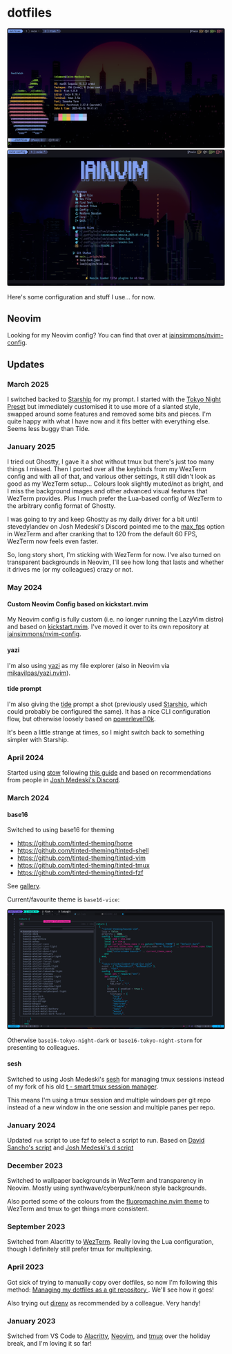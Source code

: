 # dotfiles

![fastfetch output](./.config/screenshots/iainsimmons_fastfetch_2025-03-16.png)
![Neovim colorscheme](./.config/screenshots/iainsimmons_neovim_2025-03.png)

Here's some configuration and stuff I use… for now.

## Neovim

Looking for my Neovim config? You can find that over at [iainsimmons/nvim-config](https://github.com/iainsimmons/nvim-config).

## Updates

### March 2025

I switched backed to [Starship](https://starship.rs/) for my prompt. I started with the [Tokyo Night Preset](https://starship.rs/presets/tokyo-night) but immediately customised it to use more of a slanted style, swapped around some features and removed some bits and pieces. I'm quite happy with what I have now and it fits better with everything else. Seems less buggy than Tide.

### January 2025

I tried out Ghostty, I gave it a shot without tmux but there's just too many things I missed. Then I ported over all the keybinds from my WezTerm config and with all of that, and various other settings, it still didn't look as good as my WezTerm setup… Colours look slightly muted/not as bright, and I miss the background images and other advanced visual features that WezTerm provides. Plus I much prefer the Lua-based config of WezTerm to the arbitrary config format of Ghostty.

I was going to try and keep Ghostty as my daily driver for a bit until stevedylandev on Josh Medeski's Discord pointed me to the [max_fps](https://wezfurlong.org/wezterm/config/lua/config/max_fps.html) option in WezTerm and after cranking that to 120 from the default 60 FPS, WezTerm now feels even faster.

So, long story short, I'm sticking with WezTerm for now. I've also turned on transparent backgrounds in Neovim, I'll see how long that lasts and whether it drives me (or my colleagues) crazy or not.

### May 2024

#### Custom Neovim Config based on kickstart.nvim

My Neovim config is fully custom (i.e. no longer running the LazyVim distro) and based on [kickstart.nvim](https://github.com/nvim-lua/kickstart.nvim).
I've moved it over to its own repository at [iainsimmons/nvim-config](https://github.com/iainsimmons/nvim-config).

#### yazi

I'm also using [yazi](https://github.com/sxyazi/yazi) as my file explorer (also in Neovim via [mikavilpas/yazi.nvim](https://github.com/mikavilpas/yazi.nvim)).

#### tide prompt

I'm also giving the [tide](https://github.com/IlanCosman/tide) prompt a shot (previously used [Starship](https://starship.rs/), which could probably be configured the same). It has a nice CLI configuration flow, but otherwise loosely based on [powerlevel10k](https://github.com/romkatv/powerlevel10k/).

It's been a little strange at times, so I might switch back to something simpler with Starship.

### April 2024

Started using [stow](https://www.gnu.org/software/stow/manual/stow.html) following [this guide](https://systemcrafters.net/managing-your-dotfiles/using-gnu-stow/) and based on recommendations from people in [Josh Medeski's Discord](https://www.joshmedeski.com/).

### March 2024

#### base16

Switched to using base16 for theming

- <https://github.com/tinted-theming/home>
- <https://github.com/tinted-theming/tinted-shell>
- <https://github.com/tinted-theming/tinted-vim>
- <https://github.com/tinted-theming/tinted-tmux>
- <https://github.com/tinted-theming/tinted-fzf>

See [gallery](https://tinted-theming.github.io/base16-gallery/).

Current/favourite theme is `base16-vice`:

![base16-vice](./.config/screenshots/base16-vice.png)

Otherwise `base16-tokyo-night-dark` or `base16-tokyo-night-storm` for presenting to colleagues.

#### sesh

Switched to using Josh Medeski's [sesh](https://github.com/joshmedeski/sesh) for managing tmux sessions instead of my fork of his old [t - smart tmux session manager](https://github.com/joshmedeski/t-smart-tmux-session-manager).

This means I'm using a tmux session and multiple windows per git repo instead of a new window in the one session and multiple panes per repo.

### January 2024

Updated `run` script to use fzf to select a script to run. Based on [David Sancho's script](https://sancho.dev/blog/better-yarn-npm-run) and [Josh Medeski's d script](https://github.com/joshmedeski/dotfiles/blob/21ffda912711311c79c1175ede7df01b68a13260/.config/bin/d)

### December 2023

Switched to wallpaper backgrounds in WezTerm and transparency in Neovim. Mostly using synthwave/cyberpunk/neon style backgrounds.

Also ported some of the colours from the [fluoromachine.nvim theme](https://github.com/maxmx03/fluoromachine.nvim) to WezTerm and tmux to get things more consistent.

### September 2023

Switched from Alacritty to [WezTerm](https://wezfurlong.org/wezterm/). Really loving the Lua configuration, though I definitely still prefer tmux for multiplexing.

### April 2023

Got sick of trying to manually copy over dotfiles, so now I'm following this method: [Managing my dotfiles as a git repository
](https://drewdevault.com/2019/12/30/dotfiles.html). We'll see how it goes!

Also trying out [direnv](https://direnv.net/) as recommended by a colleague. Very handy!

### January 2023

Switched from VS Code to [Alacritty](https://alacritty.org/), [Neovim](https://neovim.io), and [tmux](https://tmux.github.io/) over the holiday break, and I'm loving it so far!
